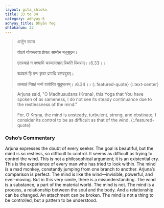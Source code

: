 ```yaml
---
layout: gita_shloka
title: 33 to 34
category: adhyay-6
adhyay_title: Dhyān Yog
shlokanum: 33
---
```


> अर्जुन उवाच<br><br>योऽयं योगस्त्वया प्रोक्तः साम्येन मधुसूदन।<br><br>एतस्याहं न पश्यामि चञ्चलत्वात् स्थितिं स्थिराम्।।6.33।।<br><br>चञ्चलं हि मनः कृष्ण प्रमाथि बलवद्दृढम्।<br><br>तस्याहं निग्रहं मन्ये वायोरिव सुदुष्करम्।।6.34।।
{:.featured-quote}
{:.text-center}

> Arjuna said, "O Madhusudana (Krsna), this Yoga that You have spoken of as sameness, I do not see its steady continuance due to the restlessness of the mind."<br><br>For, O Kṛṣṇa, the mind is unsteady, turbulent, strong, and obstinate; I consider its control to be as difficult as that of the wind.
{:.featured-quote}

### Osho’s Commentary
Arjuna expresses the doubt of every seeker. The goal is beautiful, but the mind is so restless, so difficult to control. It seems as difficult as trying to control the wind.
This is not a philosophical argument; it is an existential cry. This is the experience of every man who has tried to look within. The mind is a mad monkey, constantly jumping from one branch to another.
Arjuna’s comparison is perfect. The mind is like the wind—invisible, powerful, and ever-moving. But in this very simile, there is a misunderstanding. The wind is a substance, a part of the material world. The mind is not. The mind is a process, a relationship between the soul and the body. And a relationship can be changed. An attachment can be broken. The mind is not a thing to be controlled, but a pattern to be understood.
